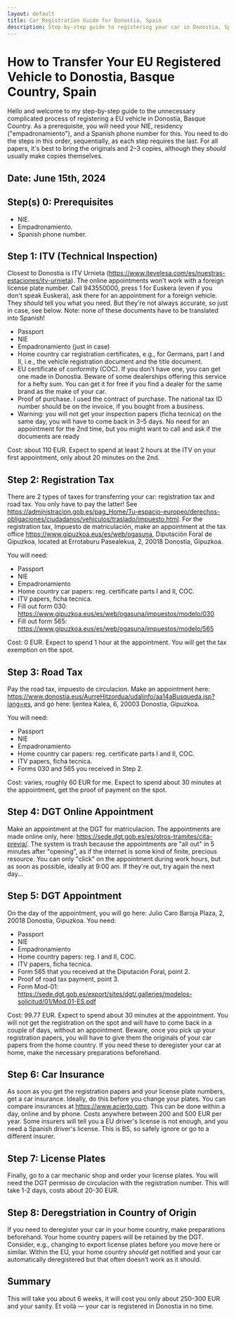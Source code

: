 ```yaml
---
layout: default
title: Car Registration Guide for Donostia, Spain
description: Step-by-step guide to registering your car in Donostia, Spain.
---
```


<!-- Meta tags for SEO -->
<meta name="keywords" content="car registration, Donostia, Basque Country, Spain,
DGT, vehicle registration, how to register car, guía de registro de vehículos,
San Sebastián,
Matricular un vehículo proveniente de la UE en España,
Impuesto de matriculación,
Dirección General De Tráfico De Guipúzcoa,
Impuesto de Circulación,
permisso de circulacion
MATRICULACIÓN DE VEHÍCULOS NUEVOS Y VEHÍCULOS PROVENIENTES DEL EXTRANJERO,
cómo registrar coche">
<meta name="description" content="Step-by-step guide to registering your car in Donostia, Spain">
<meta name="author" content="Mazen Ali">

# How to Transfer Your EU Registered Vehicle to Donostia, Basque Country, Spain

Hello and welcome to my step-by-step guide
to the unnecessary complicated process of registering a EU vehicle in Donostia, Basque Country.
As a prerequisite, you will need your NIE, residency ("empadronamiento"),
and a Spanish phone number for this.
You need to do the steps in this order, sequentially, as each step requires the last.
For all papers, it's best to bring the originals and 2–3 copies, although they *should* usually make copies themselves.

## Date: June 15th, 2024

## Step(s) 0: Prerequisites

- NIE.
- Empadronamiento.
- Spanish phone number.

## Step 1: ITV (Technical Inspection)

Closest to Donostia is ITV Urnieta (https://www.itevelesa.com/es/nuestras-estaciones/itv-urnieta). The online appointments won't work with a foreign license plate number. Call 943550000, press 1 for Euskera (even if you don't speak Euskera), ask there for an appointment for a foreign vehicle. They *should* tell you what you need. But they're not always accurate, so just in case, see below. Note: none of these documents have to be translated into Spanish!

- Passport
- NIE
- Empadronamiento (just in case)
- Home country car registration certificates, e.g., for Germans, part I and II, i.e., the vehicle registration document and the title document.
- EU certificate of conformity (COC). If you don't have one, you can get one made in Donostia. Beware of some dealerships offering this service for a hefty sum. You can get it for free if you find a dealer for the same brand as the make of your car.
- Proof of purchase. I used the contract of purchase. The national tax ID number should be on the invoice, if you bought from a business.
- Warning: you will not get your inspection papers (ficha tecnica) on the same day, you will have to come back in 3–5 days.
No need for an appointment for the 2nd time, but you might want to call and ask if the documents
are ready

Cost: about 110 EUR. Expect to spend at least 2 hours at the ITV on your first appointment, only about 20 minutes on the 2nd.

## Step 2: Registration Tax

There are 2 types of taxes for transferring your car:
registration tax and road tax. You only have to pay the latter! See
https://administracion.gob.es/pag_Home/Tu-espacio-europeo/derechos-obligaciones/ciudadanos/vehiculos/traslado/impuesto.html.
For the registration tax, Impuesto de matriculación, make an appointment at the tax office
https://www.gipuzkoa.eus/es/web/ogasuna, Diputación Foral de Gipuzkoa,
located at Errotaburu Pasealekua, 2, 20018 Donostia, Gipuzkoa.

You will need:
- Passport
- NIE
- Empadronamiento
- Home country car papers: reg. certificate parts I and II, COC.
- ITV papers, ficha tecnica.
- Fill out form 030: https://www.gipuzkoa.eus/es/web/ogasuna/impuestos/modelo/030
- Fill out form 565: https://www.gipuzkoa.eus/es/web/ogasuna/impuestos/modelo/565

Cost: 0 EUR. Expect to spend 1 hour at the appointment. You will get the tax exemption on the spot.

## Step 3: Road Tax

Pay the road tax, impuesto de circulacion. Make an appointment here: https://www.donostia.eus/AurreHitzordua/udalinfo/aa14aBusqueda.jsp?lang=es, and go here: Ijentea Kalea, 6, 20003 Donostia, Gipuzkoa.

You will need:
- Passport
- NIE
- Empadronamiento
- Home country car papers: reg. certificate parts I and II, COC.
- ITV papers, ficha tecnica.
- Forms 030 and 565 you received in Step 2.

Cost: varies, roughly 60 EUR for me.
Expect to spend about 30 minutes at the appointment, get the proof of payment on the spot.

## Step 4: DGT Online Appointment

Make an appointment at the DGT for matriculacion.
The appointments are made online only,
here: https://sede.dgt.gob.es/es/otros-tramites/cita-previa/.
The system is trash because the appointments are "all out" in 5 minutes after "opening",
as if the internet is some kind of finite, precious resource.
You can only "click" on the appointment during work hours, but as soon as possible, ideally at 9:00 am.
If they're out, try again the next day...

## Step 5: DGT Appointment

On the day of the appointment, you will go here: Julio Caro Baroja Plaza, 2, 20018 Donostia, Gipuzkoa. You need:

- Passport
- NIE
- Empadronamiento
- Home country papers: reg. I and II, COC.
- ITV papers, ficha tecnica.
- Form 565 that you received at the Diputación Foral, point 2.
- Proof of road tax payment, point 3.
- Form Mod-01: https://sede.dgt.gob.es/export/sites/dgt/.galleries/modelos-solicitud/01/Mod.01-ES.pdf

Cost: 99.77 EUR. Expect to spend about 30 minutes at the appointment.
You will not get the registration on the spot and will have to come back in a couple of days, without an appointment.
Beware, once you pick up your registration papers, you will have to give them the originals of your car papers from the home country.
If you need these to deregister your car at home, make the necessary preparations beforehand.

## Step 6: Car Insurance

As soon as you get the registration papers and your license plate numbers, get a car insurance.
Ideally, do this before you change your plates.
You can compare insurances at https://www.acierto.com.
This can be done within a day, online and by phone.
Costs anywhere between 200 and 500 EUR per year.
Some insurers will tell you a EU driver's license is not enough, and you need a Spanish driver's license.
This is BS, so safely ignore or go to a different insurer.

## Step 7: License Plates

Finally, go to a car mechanic shop and order your license plates.
You will need the DGT permisso de circulacion with the registration number.
This will take 1-2 days, costs about 20-30 EUR.

## Step 8: Deregstriation in Country of Origin

If you need to deregister your car in your home country, make preparations beforehand. Your home country papers will be retained by the DGT. Consider, e.g., changing to export license plates before you move here or similar. Within the EU, your home country *should* get notified and your car automatically deregistered but that often doesn't work as it should.

## Summary

This will take you about 6 weeks, it will cost you only about 250-300 EUR and your sanity.
Et voilà &mdash; your car is registered in Donostia in no time.